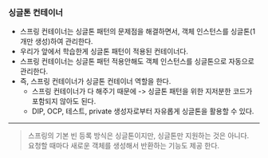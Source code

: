 ### 싱글톤 컨테이너
* 스프링 컨테이너는 싱글톤 패턴의 문제점을 해결하면서, 객체 인스턴스를 싱글톤(1개만 생성)하여 관리한다.
* 우리가 앞에서 학습한게 싱글톤 패턴이 적용된 컨테이너다.
* 스프링 컨테이너는 싱글톤 패턴 적용안해도 객체 인스턴스를 싱글톤으로 자동으로 관리한다.
* 즉, 스프링 컨테이너가 싱글톤 컨테이너 역할을 한다.
  * 스프링 컨테이너가 다 해주기 때문에 -> 싱글톤 패턴을 위한 지저분한 코드가 포함되지 않아도 된다.
  * DIP, OCP, 테스트, private 생성자로부터 자유롭게 싱글톤을 활용할 수 있다.

----

> 스프링의 기본 빈 등록 방식은 싱글톤이지만, 싱글톤만 지원하는 것은 아니다. <br>
> 요청할 때마다 새로운 객체를 생성해서 반환하는 기능도 제공 한다.
